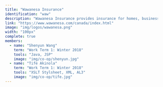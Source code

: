 ```yaml
---
title: "Wawanesa Insurance"
identification: "waw"
description: "Wawanesa Insurance provides insurance for homes, businesses, automobiles and more."
link: "https://www.wawanesa.com/canada/index.html"
image: "img/logos/wawanesa.png"
width: "100px"
complete: true
members:
  - name: "Shenyun Wang"
    term: "Work Term 1: Winter 2018"
    tools: "Java, JSP"
    image: "img/co-op/shenyun.jpg"
  - name: "Tife Akinola"
    term: "Work Term 1: Winter 2018"
    tools: "XSLT Stylsheet, XML, AL3"
    image: "img/co-op/tife.jpg"
---
```

